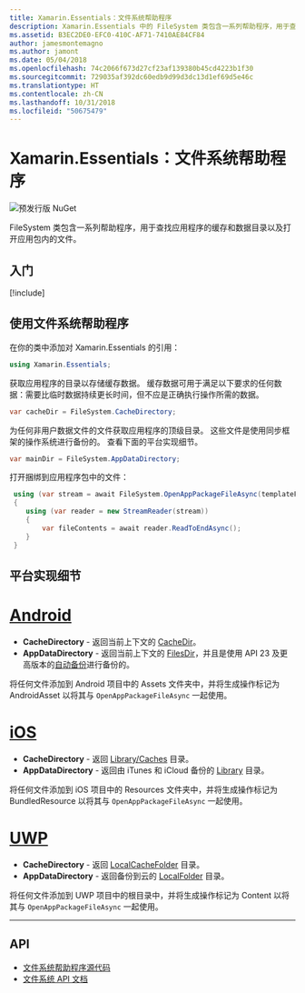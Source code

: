 ```yaml
---
title: Xamarin.Essentials：文件系统帮助程序
description: Xamarin.Essentials 中的 FileSystem 类包含一系列帮助程序，用于查找应用程序的缓存和数据目录以及打开应用包内的文件。
ms.assetid: B3EC2DE0-EFC0-410C-AF71-7410AE84CF84
author: jamesmontemagno
ms.author: jamont
ms.date: 05/04/2018
ms.openlocfilehash: 74c2066f673d27cf23af139380b45cd4223b1f30
ms.sourcegitcommit: 729035af392dc60edb9d99d3dc13d1ef69d5e46c
ms.translationtype: HT
ms.contentlocale: zh-CN
ms.lasthandoff: 10/31/2018
ms.locfileid: "50675479"
---
```

# <a name="xamarinessentials-file-system-helpers"></a>Xamarin.Essentials：文件系统帮助程序

![预发行版 NuGet](~/media/shared/pre-release.png)

FileSystem 类包含一系列帮助程序，用于查找应用程序的缓存和数据目录以及打开应用包内的文件。

## <a name="get-started"></a>入门

[!include[](~/essentials/includes/get-started.md)]

## <a name="using-file-system-helpers"></a>使用文件系统帮助程序

在你的类中添加对 Xamarin.Essentials 的引用：

```csharp
using Xamarin.Essentials;
```

获取应用程序的目录以存储缓存数据。 缓存数据可用于满足以下要求的任何数据：需要比临时数据持续更长时间，但不应是正确执行操作所需的数据。

```csharp
var cacheDir = FileSystem.CacheDirectory;
```

为任何非用户数据文件的文件获取应用程序的顶级目录。 这些文件是使用同步框架的操作系统进行备份的。 查看下面的平台实现细节。

```csharp
var mainDir = FileSystem.AppDataDirectory;
```

打开捆绑到应用程序包中的文件：

```csharp
 using (var stream = await FileSystem.OpenAppPackageFileAsync(templateFileName))
 {
    using (var reader = new StreamReader(stream))
    {
        var fileContents = await reader.ReadToEndAsync();
    }
 }
```

## <a name="platform-implementation-specifics"></a>平台实现细节

# <a name="androidtabandroid"></a>[Android](#tab/android)

- **CacheDirectory** - 返回当前上下文的 [CacheDir](https://developer.android.com/reference/android/content/Context.html#getCacheDir)。
- **AppDataDirectory** - 返回当前上下文的 [FilesDir](https://developer.android.com/reference/android/content/Context.html#getFilesDir)，并且是使用 API 23 及更高版本的[自动备份](https://developer.android.com/guide/topics/data/autobackup.html)进行备份的。

将任何文件添加到 Android 项目中的 Assets 文件夹中，并将生成操作标记为 AndroidAsset 以将其与 `OpenAppPackageFileAsync` 一起使用。

# <a name="iostabios"></a>[iOS](#tab/ios)

- **CacheDirectory** - 返回 [Library/Caches](https://developer.apple.com/library/content/documentation/FileManagement/Conceptual/FileSystemProgrammingGuide/FileSystemOverview/FileSystemOverview.html) 目录。
- **AppDataDirectory** - 返回由 iTunes 和 iCloud 备份的 [Library](https://developer.apple.com/library/content/documentation/FileManagement/Conceptual/FileSystemProgrammingGuide/FileSystemOverview/FileSystemOverview.html) 目录。

将任何文件添加到 iOS 项目中的 Resources 文件夹中，并将生成操作标记为 BundledResource 以将其与 `OpenAppPackageFileAsync` 一起使用。

# <a name="uwptabuwp"></a>[UWP](#tab/uwp)

- **CacheDirectory** - 返回 [LocalCacheFolder](https://docs.microsoft.com/en-us/uwp/api/windows.storage.applicationdata.localcachefolder#Windows_Storage_ApplicationData_LocalCacheFolder) 目录。
- **AppDataDirectory** - 返回备份到云的 [LocalFolder](https://docs.microsoft.com/en-us/uwp/api/windows.storage.applicationdata.localfolder#Windows_Storage_ApplicationData_LocalFolder) 目录。

将任何文件添加到 UWP 项目中的根目录中，并将生成操作标记为 Content 以将其与 `OpenAppPackageFileAsync` 一起使用。

--------------

## <a name="api"></a>API

- [文件系统帮助程序源代码](https://github.com/xamarin/Essentials/tree/master/Xamarin.Essentials/FileSystem)
- [文件系统 API 文档](xref:Xamarin.Essentials.FileSystem)
